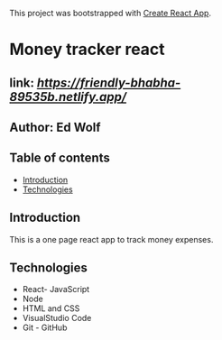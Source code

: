 This project was bootstrapped with [Create React App](https://github.com/facebook/create-react-app).

# Money tracker react

## link: *https://friendly-bhabha-89535b.netlify.app/*

## Author: Ed Wolf

## Table of contents
* [Introduction](#Introduction)
* [Technologies](#Technologies)

## Introduction
This is a one page react app to track money expenses.

## Technologies

* React- JavaScript
* Node
* HTML and CSS
* VisualStudio Code
* Git - GitHub
